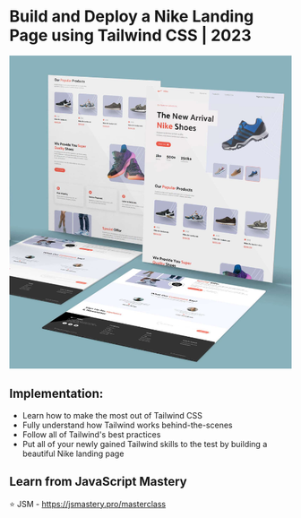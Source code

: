 # Build and Deploy a Nike Landing Page using Tailwind CSS | 2023
![Screenshot](Screenshot.jpg)

## Implementation:
- Learn how to make the most out of Tailwind CSS
- Fully understand how Tailwind works behind-the-scenes
- Follow all of Tailwind's best practices
- Put all of your newly gained Tailwind skills to the test by building a beautiful Nike landing page

## Learn from JavaScript Mastery 
⭐ JSM - https://jsmastery.pro/masterclass